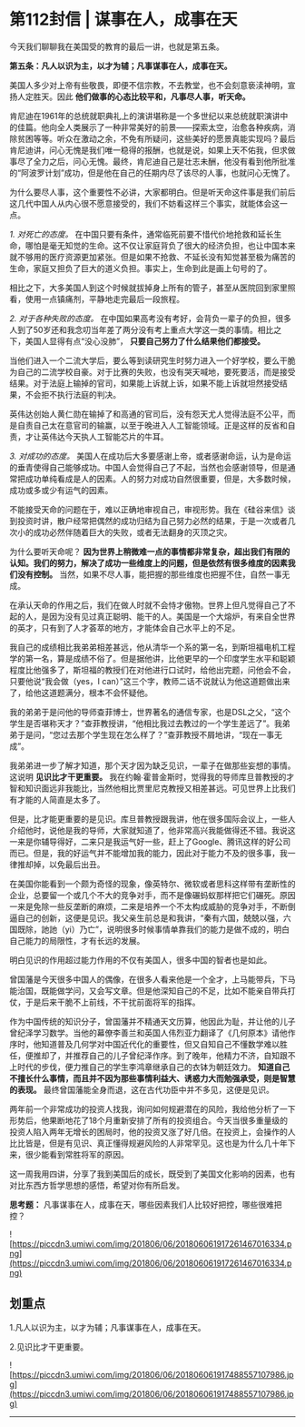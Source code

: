 # 第112封信 | 谋事在人，成事在天

今天我们聊聊我在美国受的教育的最后一讲，也就是第五条。

 **第五条：凡人以识为主，以才为辅；凡事谋事在人，成事在天。**

美国人多少对上帝有些敬畏，即便不信宗教，不去教堂，也不会刻意亵渎神明，宣扬人定胜天。因此 **他们做事的心态比较平和，凡事尽人事，听天命。**

肯尼迪在1961年的总统就职典礼上的演讲堪称是一个多世纪以来总统就职演讲中的佳篇。他向全人类展示了一种非常美好的前景——探索太空，治愈各种疾病，消除贫困等等。听众在激动之余，不免有所疑问，这些美好的愿景真能实现吗？最后肯尼迪讲，问心无愧是我们唯一稳得的报酬，也就是说，如果上天不佑我，但求做事尽了全力之后，问心无愧。最终，肯尼迪自己是壮志未酬，他没有看到他所批准的“阿波罗计划”成功，但是他在自己的任期内尽了该尽的人事，也就问心无愧了。

为什么要尽人事，这个重要性不必讲，大家都明白。但是听天命这件事是我们前后这几代中国人从内心很不愿意接受的，我们不妨看这样三个事实，就能体会这一点。

 *1. 对死亡的态度。* 在中国只要有条件，通常临死前要不惜代价地抢救和延长生命，哪怕是毫无知觉的生命。这不仅让家庭背负了很大的经济负担，也让中国本来就不够用的医疗资源更加紧张。但是如果不抢救、不延长没有知觉甚至极为痛苦的生命，家庭又担负了巨大的道义负担。事实上，生命到此是画上句号的了。

相比之下，大多美国人到这个时候就拔掉身上所有的管子，甚至从医院回到家里照看，使用一点镇痛剂，平静地走完最后一段旅程。

 *2. 对于各种失败的态度。* 在中国如果高考没有考好，会背负一辈子的负担，很多人到了50岁还和我念叨当年差了两分没有考上重点大学这一类的事情。相比之下，美国人显得有点“没心没肺”， **只要自己努力了什么结果他们都接受。**

当他们进入一个二流大学后，要么等到读研究生时努力进入一个好学校，要么干脆为自己的二流学校自豪。对于比赛的失败，也没有哭天喊地，要死要活，而是接受结果。对于法庭上输掉的官司，如果能上诉就上诉，如果不能上诉就坦然接受结果，不会拒不执行法庭的判决。

英伟达创始人黄仁勋在输掉了和高通的官司后，没有怨天尤人觉得法庭不公平，而是自责自己太在意官司的输赢，以至于晚进入人工智能领域。正是这样的反省和自责，才让英伟达今天执人工智能芯片的牛耳。

 *3. 对成功的态度。* 美国人在成功后大多要感谢上帝，或者感谢命运，认为是命运的垂青使得自己能够成功。中国人会觉得自己了不起，当然也会感谢领导，但是通常把成功单纯看成是人的因素。人的努力对成功自然很重要，但是，大多数时候，成功或多或少有运气的因素。

不能接受天命的问题在于，难以正确地审视自己，审视形势。我在《硅谷来信》谈到投资时讲，散户经常把偶然的成功归结为自己努力必然的结果，于是一次或者几次小的成功必然伴随着巨大的失败，或者无法翻身的灭顶之灾。

为什么要听天命呢？ **因为世界上稍微难一点的事情都非常复杂，超出我们有限的认知。我们的努力，解决了成功一些维度上的问题，但是依然有很多维度的因素我们没有控制。** 当然，如果不尽人事，能把握的那些维度也把握不住，自然一事无成。

在承认天命的作用之后，我们在做人时就不会恃才傲物。世界上但凡觉得自己了不起的人，是因为没有见过真正聪明、能干的人。美国是一个大熔炉，有来自全世界的英才，只有到了人才荟萃的地方，才能体会自己水平上的不足。

我自己的成绩相比我弟弟相差甚远，他从清华一个系的第一名，到斯坦福电机工程学的第一名，算是成绩不俗了。但是据他讲，比他更早的一个印度学生水平和聪颖程度比他强多了，斯坦福的教授们在对他进行口试时，给他出完题，问他会不会，只要他说“我会做（yes，I can）”这三个字，教师二话不说就认为他这道题做出来了，给他这道题满分，根本不会怀疑他。

我的弟弟于是问他的导师查菲博士，世界著名的通信专家，也是DSL之父，“这个学生是否堪称天才？”查菲教授讲，“他相比我过去教过的一个学生差远了”。我弟弟于是问，“您过去那个学生现在怎么样了？”查菲教授不屑地讲，“现在一事无成”。

我弟弟进一步了解才知道，那个天才因为缺乏见识，一辈子在做那些妄想的事情。这说明 **见识比才干更重要。** 我在约翰∙霍普金斯时，觉得我的导师库旦普教授的才智和知识面远非我能比，当然他相比贾里尼克教授又相差甚远。可见世界上比我们有才能的人简直是太多了。

但是，比才能更重要的是见识。库旦普教授跟我讲，他在很多国际会议上，一些人介绍他时，说他是我的导师，大家就知道了，他非常高兴我能做得还不错。我说这一来是你辅导得好，二来只是我运气好一些，赶上了Google、腾讯这样的好公司而已。但是，我的好运气并不能增加我的能力，因此对于能力不及的很多事，我一律推却掉，以免最后出丑。

在美国你能看到一个颇为奇怪的现象，像英特尔、微软或者思科这样带有垄断性的企业，总要留一个或几个不大的竞争对手，而不是像碾蚂蚁那样把它们碾死。原因一来是免除一些反垄断的麻烦，二来是培养一个不太构成威胁的竞争对手，不断倒逼自己的创新，这便是见识。我父亲生前总是和我讲，“秦有六国，兢兢以强，六国既除，訑訑（yi）乃亡”，说明很多时候事情单靠我们的能力是做不成的，明白自己能力的局限性，才有长远的发展。

明白见识的作用超过能力作用的不仅有美国人，很多中国的智者也是如此。

曾国藩是今天很多中国人的偶像，在很多人看来他是一个全才，上马能带兵，下马能治国，既能做学问，又会写文章。但是他深知自己的不足，比如不能亲自带兵打仗，于是后来干脆不上前线，不干扰前面将军的指挥。

作为中国传统的知识分子，曾国藩并不精通天文历算，他因此为耻，并让他的儿子曾纪泽学习数学。当他的幕僚李善兰和英国人伟烈亚力翻译了《几何原本》请他作序时，他知道普及几何学对中国近代化的重要性，但又自知自己不懂数学难以胜任，便推却了，并推荐自己的儿子曾纪泽作序。到了晚年，他精力不济，自知跟不上时代的步伐，便力推自己的学生李鸿章继承自己的衣钵为朝廷效力。 **知道自己不擅长什么事情，而且并不因为那些事情利益大、诱惑力大而勉强承受，则是智慧的表现。** 最终曾国藩能全身而退，这在古代功臣中并不多见，这便是见识。

两年前一个非常成功的投资人找我，询问如何规避潜在的风险，我给他分析了一下形势后，他果断地花了18个月重新安排了所有的投资组合。今天当很多重量级的投资人陷入两年无增长的困局时，他的投资又涨了好几倍。在投资上，会操作的人比比皆是，但是有见识、真正懂得规避风险的人非常罕见。这也是为什么几十年下来，很少能看到常胜将军的原因。

这一周我用四讲，分享了我到美国后的成长，既受到了美国文化影响的因素，也有对比东西方哲学思想的感悟，希望对你有所启发。

 **思考题：** 凡事谋事在人，成事在天，哪些因素我们人比较好把控，哪些很难把控？

![https://piccdn3.umiwi.com/img/201806/06/201806061917261467016334.png](https://piccdn3.umiwi.com/img/201806/06/201806061917261467016334.png)

## 划重点

1.凡人以识为主，以才为辅；凡事谋事在人，成事在天。

2.见识比才干更重要。

![https://piccdn3.umiwi.com/img/201806/06/201806061917488557107986.jpg](https://piccdn3.umiwi.com/img/201806/06/201806061917488557107986.jpg)

---
